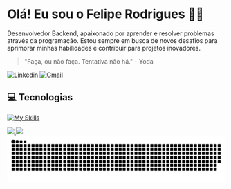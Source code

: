 # Olá! Eu sou o Felipe Rodrigues 👋🏻

Desenvolvedor Backend, apaixonado por aprender e resolver problemas através da programação. Estou sempre em busca de novos desafios para aprimorar minhas habilidades e contribuir para projetos inovadores.

> "Faça, ou não faça. Tentativa não há." - Yoda

[![Linkedin](https://img.shields.io/badge/LinkedIn-0077B5?style=for-the-badge&logo=linkedin&logoColor=white)](https://www.linkedin.com/in/felipe-rods/)
[![Gmail](https://img.shields.io/badge/Gmail-D14836?style=for-the-badge&logo=gmail&logoColor=white)](mailto:felipe.rs991@gmail.com)

## 💻 Tecnologias

[![My Skills](https://skillicons.dev/icons?i=py,django,postgres,html,css,git)](https://skillicons.dev)


<div>
<a href="https://github.com/seu-usuário-aqui">
<img loading="lazy" height="180em" src="https://github-readme-stats.vercel.app/api/top-langs/?username=felipe-rods&layout=compact&langs_count=7&theme=dracula"/>
<img loading="lazy" height="180em" src="https://github-readme-stats.vercel.app/api?username=felipe-rods&show_icons=true&theme=dracula&include_all_commits=true&count_private=true"/>
</div>

<picture align="center">
  <source media="(prefers-color-scheme: dark)" srcset="https://raw.githubusercontent.com/mari4souza/mari4souza/output/github-contribution-grid-snake-dark.svg">
  <source media="(prefers-color-scheme: light)" srcset="https://raw.githubusercontent.com/mari4souza/mari4souza/output/github-contribution-grid-snake-dark.svg">
  <img align="center" alt="github contribution grid snake animation" src="https://raw.githubusercontent.com/mari4souza/mari4souza/output/github-contribution-grid-snake.svg">
</picture>

